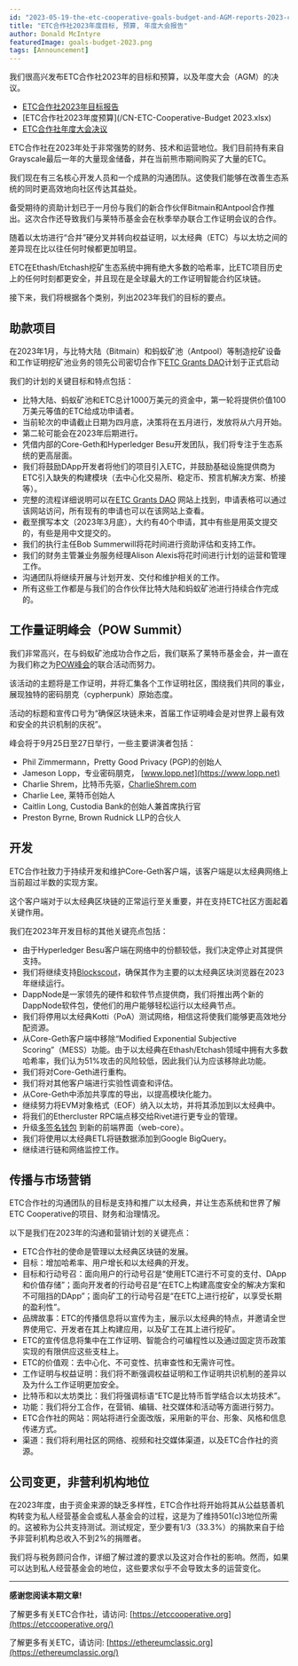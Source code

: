 ```yaml
---
id: "2023-05-19-the-etc-cooperative-goals-budget-and-AGM-reports-2023-cn"
title: "ETC合作社2023年度目标, 预算, 年度大会报告"
author: Donald McIntyre
featuredImage: goals-budget-2023.png
tags: [Announcement]
---
```


我们很高兴发布ETC合作社2023年的目标和预算，以及年度大会（AGM）的决议。

* [ETC合作社2023年目标报告](/CN-2023-ETC-Coop-Goals-FINAL.pdf)
* [ETC合作社2023年度预算](/CN-ETC-Cooperative-Budget 2023.xlsx)
* [ETC合作社年度大会决议](/ETC-Coop-Resolutions-2023-signed.pdf)

ETC合作社在2023年处于非常强势的财务、技术和运营地位。我们目前持有来自Grayscale最后一年的大量现金储备，并在当前熊市期间购买了大量的ETC。

我们现在有三名核心开发人员和一个成熟的沟通团队。这使我们能够在改善生态系统的同时更高效地向社区传达其益处。

备受期待的资助计划已于一月份与我们的新合作伙伴Bitmain和Antpool合作推出。这次合作还导致我们与莱特币基金会在秋季举办联合工作证明会议的合作。

随着以太坊进行“合并”硬分叉并转向权益证明，以太经典（ETC）与以太坊之间的差异现在比以往任何时候都更加明显。

ETC在Ethash/Etchash挖矿生态系统中拥有绝大多数的哈希率，比ETC项目历史上的任何时刻都更安全，并且现在是全球最大的工作证明智能合约区块链。

接下来，我们将根据各个类别，列出2023年我们的目标的要点。

## 助款项目

在2023年1月，与比特大陆（Bitmain）和蚂蚁矿池（Antpool）等制造挖矿设备和工作证明挖矿池业务的领先公司密切合作下[ETC Grants DAO](https://etcgrantsdao.io/)计划于正式启动

我们的计划的关键目标和特点包括：

- 比特大陆、蚂蚁矿池和ETC总计1000万美元的资金中，第一轮将提供价值100万美元等值的ETC给成功申请者。
- 当前轮次的申请截止日期为四月底，决策将在五月进行，发放将从六月开始。
- 第二轮可能会在2023年后期进行。
- 凭借内部的Core-Geth和Hyperledger Besu开发团队，我们将专注于生态系统的更高层面。
- 我们将鼓励DApp开发者将他们的项目引入ETC，并鼓励基础设施提供商为ETC引入缺失的构建模块（去中心化交易所、稳定币、预言机解决方案、桥接等）。
- 完整的流程详细说明可以在[ETC Grants DAO](https://etcgrantsdao.io) 网站上找到，申请表格可以通过该网站访问，所有现有的申请也可以在该网站上查看。
- 截至撰写本文（2023年3月底），大约有40个申请，其中有些是用英文提交的，有些是用中文提交的。
- 我们的执行主任Bob Summerwill将花时间进行资助评估和支持工作。
- 我们的财务主管兼业务服务经理Alison Alexis将花时间进行计划的运营和管理工作。
- 沟通团队将继续开展与计划开发、交付和维护相关的工作。
- 所有这些工作都是与我们的合作伙伴比特大陆和蚂蚁矿池进行持续合作完成的。

## 工作量证明峰会（POW Summit）

我们非常高兴，在与蚂蚁矿池成功合作之后，我们联系了莱特币基金会，并一直在为我们称之为[POW峰会](https://powsummit.com/)的联合活动而努力。

该活动的主题将是工作证明，并将汇集各个工作证明社区，围绕我们共同的事业，展现独特的密码朋克（cypherpunk）原始态度。

活动的标题和宣传口号为“确保区块链未来，首届工作证明峰会是对世界上最有效和安全的共识机制的庆祝”。

峰会将于9月25日至27日举行，一些主要讲演者包括：

- Phil Zimmermann，Pretty Good Privacy (PGP)的创始人
- Jameson Lopp，专业密码朋克， [www.lopp.net](https://www.lopp.net)
- Charlie Shrem，比特币先驱，[CharlieShrem.com](https://charlieshrem.com)
- Charlie Lee, 莱特币创始人
- Caitlin Long, Custodia Bank的创始人兼首席执行官
- Preston Byrne, Brown Rudnick LLP的合伙人

## 开发

ETC合作社致力于持续开发和维护Core-Geth客户端，该客户端是以太经典网络上当前超过半数的实现方案。

这个客户端对于以太经典区块链的正常运行至关重要，并在支持ETC社区方面起着关键作用。

我们在2023年开发目标的其他关键亮点包括：

- 由于Hyperledger Besu客户端在网络中的份额较低，我们决定停止对其提供支持。
- 我们将继续支持[Blockscout](https://blockscout.com/etc/mainnet/)，确保其作为主要的以太经典区块浏览器在2023年继续运行。
- DappNode是一家领先的硬件和软件节点提供商，我们将推出两个新的DappNode软件包，使他们的用户能够轻松运行以太经典节点。
- 我们将停用以太经典Kotti（PoA）测试网络，相信这将使我们能够更高效地分配资源。
- 从Core-Geth客户端中移除“Modified Exponential Subjective Scoring”（MESS）功能。由于以太经典在Ethash/Etchash领域中拥有大多数哈希率，我们认为51%攻击的风险较低，因此我们认为应该移除此功能。
- 我们将对Core-Geth进行重构。
- 我们将对其他客户端进行实验性调查和评估。
- 从Core-Geth中添加共享库的导出，以提高模块化能力。
- 继续努力将EVM对象格式（EOF）纳入以太坊，并将其添加到以太经典中。
- 将我们的Ethercluster RPC端点移交给Rivet进行更专业的管理。
- 升级[多签名钱包](https://multisig.etccooperative.org/app/welcome) 到新的前端界面（web-core）。
- 我们将使用以太经典ETL将链数据添加到Google BigQuery。
- 继续进行链和网络监控工作。

## 传播与市场营销

ETC合作社的沟通团队的目标是支持和推广以太经典，并让生态系统和世界了解ETC Cooperative的项目、财务和治理情况。

以下是我们在2023年的沟通和营销计划的关键亮点：

- ETC合作社的使命是管理以太经典区块链的发展。
- 目标：增加哈希率、用户增长和以太经典的开发。
- 目标和行动号召：面向用户的行动号召是“使用ETC进行不可变的支付、DApp和价值存储”；面向开发者的行动号召是“在ETC上构建高度安全的解决方案和不可阻挡的DApp”；面向矿工的行动号召是“在ETC上进行挖矿，以享受长期的盈利性”。
- 品牌故事：ETC的传播信息将以宣传为主，展示以太经典的特点，并邀请全世界使用它、开发者在其上构建应用，以及矿工在其上进行挖矿。
- ETC的宣传信息将集中在工作证明、智能合约可编程性以及通过固定货币政策实现的有限供应这些支柱上。
- ETC的价值观：去中心化、不可变性、抗审查性和无需许可性。
- 工作证明与权益证明：我们将不断强调权益证明和工作证明共识机制的差异以及为什么工作证明更加安全。
- 比特币和以太坊类比：我们将强调标语“ETC是比特币哲学结合以太坊技术”。
- 功能：我们将分工合作，在营销、编辑、社交媒体和活动等方面进行努力。
- ETC合作社的网站：网站将进行全面改版，采用新的平台、形象、风格和信息传递方式。
- 渠道：我们将利用社区的网络、视频和社交媒体渠道，以及ETC合作社的资源。

## 公司变更，非营利机构地位

在2023年度，由于资金来源的缺乏多样性，ETC合作社将开始将其从公益慈善机构转变为私人经营基金会或私人基金会的过程，这是为了维持501(c)3地位所需的。这被称为公共支持测试。测试规定，至少要有1/3（33.3%）的捐款来自于给予非营利机构总收入不到2%的捐赠者。

我们将与税务顾问合作，详细了解过渡的要求以及这对合作社的影响。然而，如果可以达到私人经营基金会的地位，这些要求似乎不会导致太多的运营变化。

---

**感谢您阅读本期文章!**

了解更多有关ETC合作社，请访问:  [https://etccooperative.org](https://etccooperative.org/)

了解更多有关ETC，请访问:  [https://ethereumclassic.org](https://ethereumclassic.org/)

